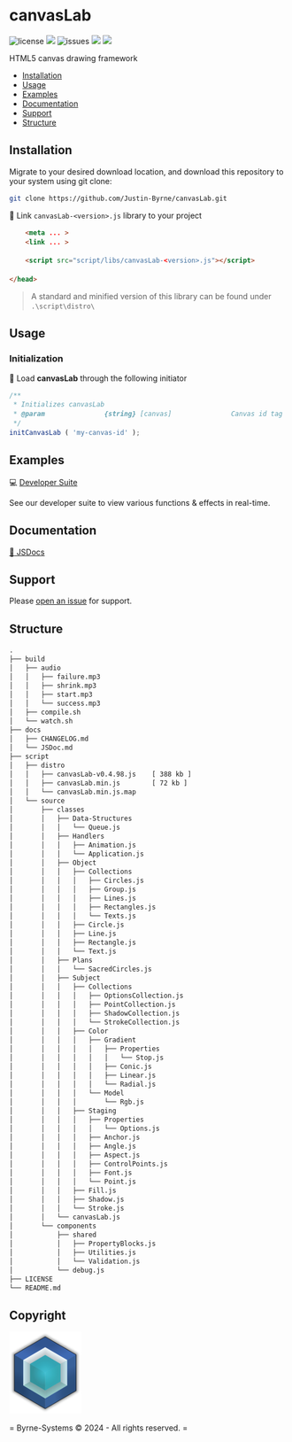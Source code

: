 # canvasLab

![license](https://img.shields.io/github/license/Justin-Byrne/canvasLab?style=flat-square)
<img src="https://img.shields.io/badge/Chrome-126.0.6478.127-yellow?style=flat-square&logo=googlechrome&logoColor=white" />
![issues](https://img.shields.io/github/issues/Justin-Byrne/canvasLab?style=flat-square)
<img src="https://img.shields.io/badge/Version-0.4.98-green?style=flat-square" />
<img src="https://img.shields.io/github/languages/code-size/Justin-Byrne/canvasLab?style=flat-square" />

HTML5 canvas drawing framework

- [Installation](#installation)
- [Usage](#usage)
- [Examples](#examples)
- [Documentation](#documentation)
- [Support](#support)
- [Structure](#structure)

## Installation

Migrate to your desired download location, and download this repository to your system using git clone:

```sh
git clone https://github.com/Justin-Byrne/canvasLab.git
```

:paperclip: Link `canvasLab-<version>.js` library to your project

```html
    <meta ... >
    <link ... >

    <script src="script/libs/canvasLab-<version>.js"></script>

</head>
```

> A standard and minified version of this library can be found under `.\script\distro\`

## Usage

### Initialization

:truck: Load **canvasLab** through the following initiator

```javascript
/**
 * Initializes canvasLab
 * @param               {string} [canvas]               Canvas id tag
 */
initCanvasLab ( 'my-canvas-id' );
```

## Examples

:computer: [Developer Suite](https://byrne-systems.com/portal/canvasLab/devSuite/index.html)

See our developer suite to view various functions & effects in real-time.

## Documentation

[:book: JSDocs](https://byrne-systems.com/portal/canvasLab/docs/JSDoc/index.html)


## Support

Please [open an issue](https://github.com/Justin-Byrne/canvasLab/issues/new) for support.

## Structure

```
.
├── build
│   ├── audio
│   │   ├── failure.mp3
│   │   ├── shrink.mp3
│   │   ├── start.mp3
│   │   └── success.mp3
│   ├── compile.sh
│   └── watch.sh
├── docs
│   ├── CHANGELOG.md
│   └── JSDoc.md
├── script
│   ├── distro
│   │   ├── canvasLab-v0.4.98.js    [ 388 kb ]
│   │   ├── canvasLab.min.js        [ 72 kb ]
│   │   └── canvasLab.min.js.map
│   └── source
│       ├── classes
│       │   ├── Data-Structures
│       │   │   └── Queue.js
│       │   ├── Handlers
│       │   │   ├── Animation.js
│       │   │   └── Application.js
│       │   ├── Object
│       │   │   ├── Collections
│       │   │   │   ├── Circles.js
│       │   │   │   ├── Group.js
│       │   │   │   ├── Lines.js
│       │   │   │   ├── Rectangles.js
│       │   │   │   └── Texts.js
│       │   │   ├── Circle.js
│       │   │   ├── Line.js
│       │   │   ├── Rectangle.js
│       │   │   └── Text.js
│       │   ├── Plans
│       │   │   └── SacredCircles.js
│       │   ├── Subject
│       │   │   ├── Collections
│       │   │   │   ├── OptionsCollection.js
│       │   │   │   ├── PointCollection.js
│       │   │   │   ├── ShadowCollection.js
│       │   │   │   └── StrokeCollection.js
│       │   │   ├── Color
│       │   │   │   ├── Gradient
│       │   │   │   │   ├── Properties
│       │   │   │   │   │   └── Stop.js
│       │   │   │   │   ├── Conic.js
│       │   │   │   │   ├── Linear.js
│       │   │   │   │   └── Radial.js
│       │   │   │   └── Model
│       │   │   │       └── Rgb.js
│       │   │   ├── Staging
│       │   │   │   ├── Properties
│       │   │   │   │   └── Options.js
│       │   │   │   ├── Anchor.js
│       │   │   │   ├── Angle.js
│       │   │   │   ├── Aspect.js
│       │   │   │   ├── ControlPoints.js
│       │   │   │   ├── Font.js
│       │   │   │   └── Point.js
│       │   │   ├── Fill.js
│       │   │   ├── Shadow.js
│       │   │   └── Stroke.js
│       │   └── canvasLab.js
│       └── components
│           ├── shared
│           │   ├── PropertyBlocks.js
│           │   ├── Utilities.js
│           │   └── Validation.js
│           └── debug.js
├── LICENSE
└── README.md
```
 
## Copyright

![Byrne-Systems](https://github.com/Justin-Byrne/canvasLab/blob/main/images/cube_sm.png)

= Byrne-Systems © 2024 - All rights reserved. =
